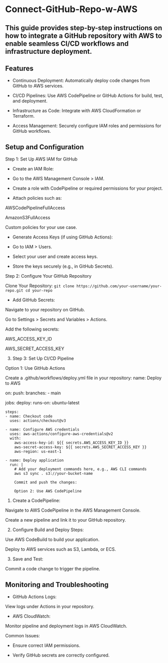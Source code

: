 # Connect-GitHub-Repo-w-AWS

## This guide provides step-by-step instructions on how to integrate a GitHub repository with AWS to enable seamless CI/CD workflows and infrastructure deployment.

## Features

* Continuous Deployment: Automatically deploy code changes from GitHub to AWS services.

* CI/CD Pipelines: Use AWS CodePipeline or GitHub Actions for build, test, and deployment.

* Infrastructure as Code: Integrate with AWS CloudFormation or Terraform.

* Access Management: Securely configure IAM roles and permissions for GitHub workflows.


## Setup and Configuration

 Step 1: Set Up AWS IAM for GitHub

* Create an IAM Role:

* Go to the AWS Management Console > IAM.

* Create a role with CodePipeline or required permissions for your project.

* Attach policies such as:

AWSCodePipelineFullAccess

AmazonS3FullAccess

 Custom policies for your use case.

* Generate Access Keys (if using GitHub Actions):

* Go to IAM > Users.

* Select your user and create access keys.

* Store the keys securely (e.g., in GitHub Secrets).

Step 2: Configure Your GitHub Repository

Clone Your Repository:
`git clone https://github.com/your-username/your-repo.git
cd your-repo`

* Add GitHub Secrets:

Navigate to your repository on GitHub.

Go to Settings > Secrets and Variables > Actions.

Add the following secrets:

AWS_ACCESS_KEY_ID

AWS_SECRET_ACCESS_KEY

3. Step 3: Set Up CI/CD Pipeline

Option 1: Use GitHub Actions

Create a .github/workflows/deploy.yml file in your repository:
name: Deploy to AWS

on:
  push:
    branches:
      - main

jobs:
  deploy:
    runs-on: ubuntu-latest

    steps:
    - name: Checkout code
      uses: actions/checkout@v3

    - name: Configure AWS credentials
      uses: aws-actions/configure-aws-credentials@v2
      with:
        aws-access-key-id: ${{ secrets.AWS_ACCESS_KEY_ID }}
        aws-secret-access-key: ${{ secrets.AWS_SECRET_ACCESS_KEY }}
        aws-region: us-east-1

    - name: Deploy application
      run: |
        # Add your deployment commands here, e.g., AWS CLI commands
        aws s3 sync . s3://your-bucket-name

        Commit and push the changes:

        Option 2: Use AWS CodePipeline

1. Create a CodePipeline:

Navigate to AWS CodePipeline in the AWS Management Console.

Create a new pipeline and link it to your GitHub repository.

2. Configure Build and Deploy Steps:

Use AWS CodeBuild to build your application.

Deploy to AWS services such as S3, Lambda, or ECS.

3. Save and Test:

Commit a code change to trigger the pipeline.

## Monitoring and Troubleshooting

* GitHub Actions Logs:

View logs under Actions in your repository.

* AWS CloudWatch:

Monitor pipeline and deployment logs in AWS CloudWatch.

Common Issues:

* Ensure correct IAM permissions.

* Verify GitHub secrets are correctly configured.

